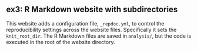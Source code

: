## ex3: R Markdown website with subdirectories

This website adds a configuration file, `_repdoc.yml`, to control the
reproducibility settings across the website files. Specifically it sets the
`knit_root_dir`. The R Markdown files are saved in `analysis/`, but the code is
executed in the root of the website directory.
